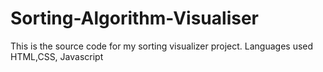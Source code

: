 # Sorting-Algorithm-Visualiser
This is the source code for my sorting visualizer project. Languages used HTML,CSS, Javascript
